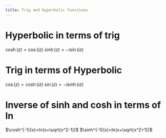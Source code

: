 ```yaml
---
title: Trig and Hyperbolic Functions
---
```

# Hyperbolic in terms of trig
$\cosh(z)=\cos(iz)$
$\sinh(z)=-i\sin(iz)$

# Trig in terms of Hyperbolic
$\cos(z)=\cosh(iz)$
$\sin(z)=-i\sinh(iz)$

# Inverse of sinh and cosh in terms of ln
$\cosh^{-1}(x)=ln(x+\sqrt{x^2-1})$ 
$\sinh^{-1}(x)=ln(x+\sqrt{x^2+1})$
